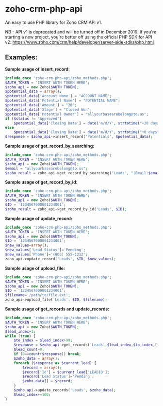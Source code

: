 # zoho-crm-php-api
An easy to use PHP library for Zoho CRM API v1.

NB - API v1 is deprecated and will be turned off in December 2019. If you're starting a new project, you're better off using the official PHP SDK for API v2: https://www.zoho.com/crm/help/developer/server-side-sdks/php.html

## Examples:
**Sample usage of insert_record:**

```php
include_once 'zoho-crm-php-api/zoho_methods.php';  
$AUTH_TOKEN = 'INSERT AUTH TOKEN HERE';  
$zoho_api = new Zoho($AUTH_TOKEN);  
$potential_data = array();  
$potential_data['Account Name'] = "ACCOUNT NAME";  
$potential_data['Potential Name'] = "POTENTIAL NAME";  
$potential_data['Amount'] = "20";  
$potential_data['Stage'] = "Closed Won";  
$potential_data['Potential Owner'] = "allyourbasearebelong@to.us";  
if ($status != "Approved")  
    $potential_data['Closing Date'] = date('m/d/Y', strtotime("+30 days"));  
else  
    $potential_data['Closing Date'] = date('m/d/Y', strtotime("+0 days"));  
$response = $zoho_api->insert_record('Potentials', $potential_data);
```

**Sample usage of get_record_by_searching:**
```php
include_once 'zoho-crm-php-api/zoho_methods.php';  
$AUTH_TOKEN = 'INSERT AUTH TOKEN HERE';  
$zoho_api = new Zoho($AUTH_TOKEN);  
$email = "allyourbasearebelong@to.us";  
$zoho_result = zoho_api->get_record_by_searching('Leads', "(Email:$email)");
```

**Sample usage of get_record_by_id:**
```php
include_once 'zoho-crm-php-api/zoho_methods.php';  
$AUTH_TOKEN = 'INSERT AUTH TOKEN HERE';  
$zoho_api = new Zoho($AUTH_TOKEN); 
$ID = '1234567000001234001';
$zoho_result = zoho_api->get_record_by_id('Leads', $ID);
```

**Sample usage of update_record:**
```php
include_once 'zoho-crm-php-api/zoho_methods.php';  
$AUTH_TOKEN = 'INSERT AUTH TOKEN HERE';  
$zoho_api = new Zoho($AUTH_TOKEN);
$ID = '1234567000001234001'; 
$new_values=array();
$new_values['Lead Status']='Pending';
$new_values['Phone']='(800) 555-1212';
zoho_api->update_record('Leads', $ID, $new_values);
```

**Sample usage of upload_file:**
```php
include_once 'zoho-crm-php-api/zoho_methods.php';  
$AUTH_TOKEN = 'INSERT AUTH TOKEN HERE';  
$zoho_api = new Zoho($AUTH_TOKEN);
$ID = '1234567000001234001'; 
$filename='/path/to/file.ext';
zoho_api->upload_file('Leads', $ID, $filename);
```


**Sample usage of get_records and update_records:**
```php
include_once 'zoho-crm-php-api/zoho_methods.php';  
$AUTH_TOKEN = 'INSERT AUTH TOKEN HERE';  
$zoho_api = new Zoho($AUTH_TOKEN);
$lead_index=1;
while (true) {
    $to_index = $lead_index+99;
    $response = $zoho_api->get_records('Leads',$lead_index,$to_index,[],false,'Created_Time',true);
    $lead_count=0;
    if (0==count($response)) break;
    $zoho_data = array();
    foreach ($response as $current_lead) {
        $record = array();
        $record['Id'] = $current_lead['LEADID'];
        $record['Lead Status']='Pending';
        $zoho_data[] = $record;
    }
    $zoho_api->update_records('Leads', $zoho_data);
    $lead_index+=100;
}
```

